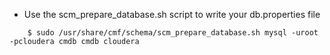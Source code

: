 * Use the scm_prepare_database.sh script to write your db.properties file

```
	$ sudo /usr/share/cmf/schema/scm_prepare_database.sh mysql -uroot -pcloudera cmdb cmdb cloudera
```